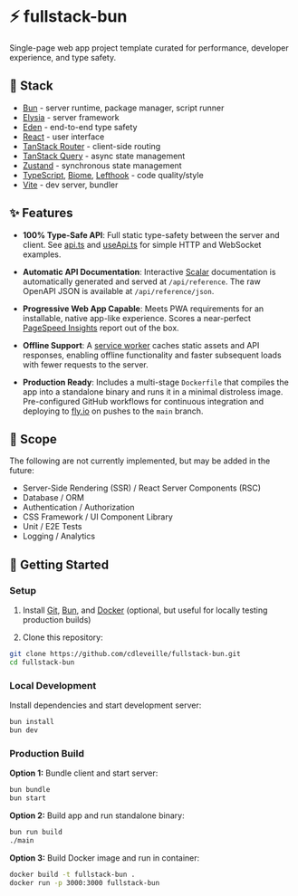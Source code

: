 # ⚡ fullstack-bun

Single-page web app project template curated for performance, developer experience, and type safety.

## 🔧 Stack

- [Bun](https://bun.sh) - server runtime, package manager, script runner
- [Elysia](https://elysiajs.com) - server framework
- [Eden](https://elysiajs.com/eden/overview) - end-to-end type safety
- [React](https://react.dev) - user interface
- [TanStack Router](https://tanstack.com/router) - client-side routing
- [TanStack Query](https://tanstack.com/query) - async state management
- [Zustand](https://zustand-demo.pmnd.rs) - synchronous state management
- [TypeScript](https://www.typescriptlang.org), [Biome](https://biomejs.dev), [Lefthook](https://lefthook.dev) - code quality/style
- [Vite](https://vite.dev) - dev server, bundler

## ✨ Features

- **100% Type-Safe API**: Full static type-safety between the server and client. See [api.ts](https://github.com/cdleveille/fullstack-bun/blob/main/src/server/api.ts) and [useApi.ts](https://github.com/cdleveille/fullstack-bun/blob/main/src/client/hooks/useApi.ts) for simple HTTP and WebSocket examples.

- **Automatic API Documentation**: Interactive [Scalar](https://github.com/scalar/scalar) documentation is automatically generated and served at `/api/reference`. The raw OpenAPI JSON is available at `/api/reference/json`.

- **Progressive Web App Capable**: Meets PWA requirements for an installable, native app-like experience. Scores a near-perfect [PageSpeed Insights](https://pagespeed.web.dev/analysis?url=https%3A%2F%2Ffullstack-bun.fly.dev&form_factor=desktop) report out of the box.

- **Offline Support**: A [service worker](https://developer.mozilla.org/en-US/docs/Web/API/Service_Worker_API) caches static assets and API responses, enabling offline functionality and faster subsequent loads with fewer requests to the server.

- **Production Ready**: Includes a multi-stage `Dockerfile` that compiles the app into a standalone binary and runs it in a minimal distroless image. Pre-configured GitHub workflows for continuous integration and deploying to [fly.io](https://fly.io) on pushes to the `main` branch.

## 🚧 Scope

The following are not currently implemented, but may be added in the future:

- Server-Side Rendering (SSR) / React Server Components (RSC)
- Database / ORM
- Authentication / Authorization
- CSS Framework / UI Component Library
- Unit / E2E Tests
- Logging / Analytics

## 🚀 Getting Started

### Setup

1. Install [Git](https://git-scm.com/downloads), [Bun](https://bun.sh/docs/installation), and [Docker](https://docs.docker.com/get-docker) (optional, but useful for locally testing production builds)

2. Clone this repository:

```bash
git clone https://github.com/cdleveille/fullstack-bun.git
cd fullstack-bun
```

### Local Development

Install dependencies and start development server:

```bash
bun install
bun dev
```

### Production Build

**Option 1:** Bundle client and start server:

```bash
bun bundle
bun start
```

**Option 2:** Build app and run standalone binary:

```bash
bun run build
./main
```

**Option 3:** Build Docker image and run in container:

```bash
docker build -t fullstack-bun .
docker run -p 3000:3000 fullstack-bun
```
